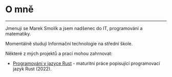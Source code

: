 # O mně
---

Jmenuji se Marek Smolík a jsem nadšenec do IT, programování a matematiky.

Momentálně studuji Informační technologie na střední škole.

Některé z mých projektů a prací mohou zahrnovat:
- [Programování v jazyce Rust](http://cdn.smolik.xyz/matura.pdf) - maturitní práce popisující programovací jazyk Rust (2022).